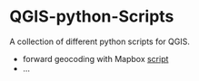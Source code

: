 # QGIS-python-Scripts

A collection of different python scripts for QGIS.

* forward geocoding with Mapbox [script](forw_geocoding_mapbox.py)
* ...
